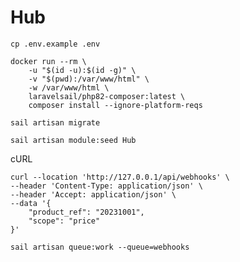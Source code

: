 # Hub


```shell
cp .env.example .env
```

```shell
docker run --rm \
    -u "$(id -u):$(id -g)" \
    -v "$(pwd):/var/www/html" \
    -w /var/www/html \
    laravelsail/php82-composer:latest \
    composer install --ignore-platform-reqs
```

```shell
sail artisan migrate
```

```shell
sail artisan module:seed Hub
```

cURL

```shell
curl --location 'http://127.0.0.1/api/webhooks' \
--header 'Content-Type: application/json' \
--header 'Accept: application/json' \
--data '{
    "product_ref": "20231001",
    "scope": "price"
}'
```

```shell
sail artisan queue:work --queue=webhooks
```


